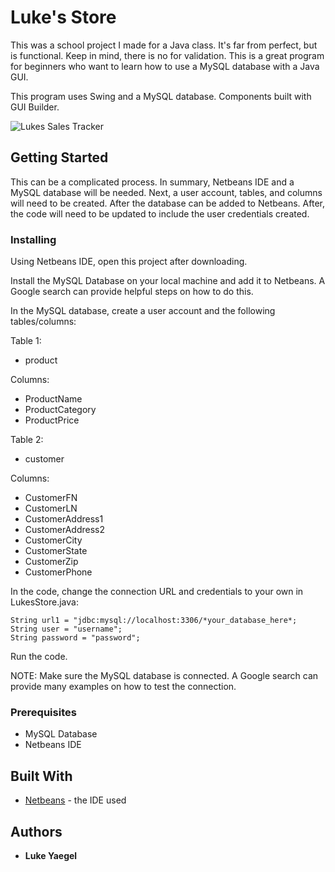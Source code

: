 # Luke's Store

This was a school project I made for a Java class. It's far from perfect, but is functional. Keep in mind, there is no for validation. 
This is a great program for beginners who want to learn how to use a MySQL database with a Java GUI. 

This program uses Swing and a MySQL database. Components built with GUI Builder. 

![Lukes Sales Tracker](https://image.ibb.co/dBA8jo/lukes_store.png)

## Getting Started
This can be a complicated process. In summary, Netbeans IDE and a MySQL database will be needed.
Next, a user account, tables, and columns will need to be created. After the database can be added to Netbeans. 
After, the code will need to be updated to include the user credentials created. 

### Installing
Using Netbeans IDE, open this project after downloading. 

Install the MySQL Database on your local machine and add it to Netbeans. A Google search can provide helpful steps on how to do this.

In the MySQL database, create a user account and the following tables/columns:

Table 1:
* product

Columns: 
* ProductName 
* ProductCategory
* ProductPrice


Table 2: 
* customer 

Columns:
* CustomerFN
* CustomerLN
* CustomerAddress1
* CustomerAddress2
* CustomerCity
* CustomerState
* CustomerZip
* CustomerPhone

In the code, change the connection URL and credentials to your own in LukesStore.java:
```
String url1 = "jdbc:mysql://localhost:3306/*your_database_here*;
String user = "username";
String password = "password";
```
Run the code.

NOTE: Make sure the MySQL database is connected. A Google search can provide many examples on how to test the connection. 

### Prerequisites

* MySQL Database
* Netbeans IDE

## Built With

* [Netbeans](https://netbeans.org/downloads/) - the IDE used

## Authors

* **Luke Yaegel**
